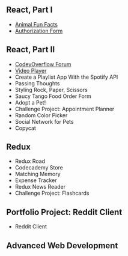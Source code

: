 ## React, Part I

* [Animal Fun Facts](https://fed-js-react-animal-fun-facts.netlify.app)
* [Authorization Form](https://fed-authorization-form.netlify.app)

## React, Part II

* [CodeyOverflow Forum](https://fed-codey-overflow-forum.netlify.app)
* [Video Player](https://fed-video-player.netlify.app)
* Create a Playlist App With the Spotify API
* Passing Thoughts
* Styling Rock, Paper, Scissors
* Saucy Tango Food Order Form
* Adopt a Pet!
* Challenge Project: Appointment Planner
* Random Color Picker
* Social Network for Pets
* Copycat

## Redux

* Redux Road
* Codecademy Store
* Matching Memory
* Expense Tracker
* Redux News Reader
* Challenge Project: Flashcards

## Portfolio Project: Reddit Client

* Reddit Client

## Advanced Web Development
